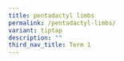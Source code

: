```yaml
---
title: pentadactyl limbs
permalink: /pentadactyl-limbs/
variant: tiptap
description: ""
third_nav_title: Term 1
---
```

